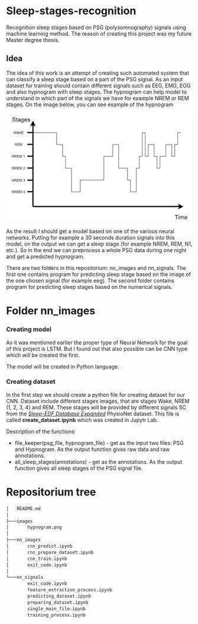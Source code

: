 # Sleep-stages-recognition
Recognition sleep stages based on PSG (polysomnography) signals using machine learning method. The reason of creating this project was my future Master degree thesis.

## Idea

The idea of this work is an attempt of creating such automated system that can classify a sleep stage based on a part of the PSG signal. As an input dataset for training should contain different signals such as EEG, EMG, EOG and also hypnogram with sleep stages. The hypnogram can help model to understand in which part of the signals we have for example NREM or REM stages. On the image below, you can see example of the hypnogram

<p align = "center">
  <img src ="/images/hypnogram.png" width="800" >
</p>

As the result I should get a model  based on one of the various neural networks. Putting for example a 30 seconds duration signals into this model, on the output we can get a sleep stage (for example NREM, REM, N1, etc.). So in the end we can preprocess a whole PSG data during one night and get a predicted hypnogram.

There are two folders in this repositorium: nn_images and nn_signals. The first one contains program for predicting sleep stage based on the image of the one chosen signal (for example eeg). The second folder contains program for predicting sleep stages based on the numerical signals.


# Folder nn_images
### Creating model

As it was mentioned earlier the proper type of Neural Network for the goal of this project is LSTM. But I found out that also possible can be CNN type which will be created the first. 

The model will be created in Python language. 

### Creating dataset

In the first step we should create a python file for creating dataset for our CNN. Dataset include different stages images, that are stages Wake, NREM (1, 2, 3, 4) and REM. These stages will be provided by different signals SC from the [*Sleep-EDF Database Expanded*](https://www.physionet.org/content/sleep-edfx/1.0.0/) PhysioNet dataset. This file is called **create_dataset.ipynb** which was created in Jupytr Lab.

Description of the functions:

- file_keeper(psg_file, hypnogram_file) - get as the input two files: PSG and Hypnogram. As the output function gives raw data and raw annotations.
- all_sleep_stages(annotations) - get as the annotations. As the output function gives all sleep stages of the PSG signal file.


# Repositorium tree

```bash
│   README.md
│
├───images
│       hypnogram.png
│
├───nn_images
│       cnn_predict.ipynb
│       cnn_prepare_dataset.ipynb
│       cnn_train.ipynb
│       exit_code.ipynb
│
└───nn_signals
        exit_code.ipynb
        feature_extraction_process.ipynb
        predicting_dataset.ipynb
        preparing_dataset.ipynb
        single_main_file.ipynb
        training_process.ipynb
```
